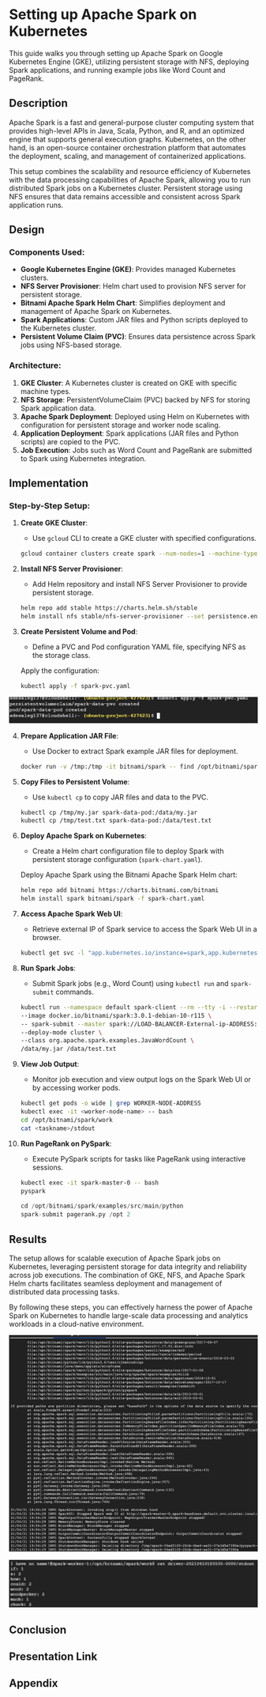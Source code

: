 # Setting up Apache Spark on Kubernetes

This guide walks you through setting up Apache Spark on Google Kubernetes Engine (GKE), utilizing persistent storage with NFS, deploying Spark applications, and running example jobs like Word Count and PageRank.

## Description

Apache Spark is a fast and general-purpose cluster computing system that provides high-level APIs in Java, Scala, Python, and R, and an optimized engine that supports general execution graphs. Kubernetes, on the other hand, is an open-source container orchestration platform that automates the deployment, scaling, and management of containerized applications.

This setup combines the scalability and resource efficiency of Kubernetes with the data processing capabilities of Apache Spark, allowing you to run distributed Spark jobs on a Kubernetes cluster. Persistent storage using NFS ensures that data remains accessible and consistent across Spark application runs.

## Design

### Components Used:

- **Google Kubernetes Engine (GKE)**: Provides managed Kubernetes clusters.
- **NFS Server Provisioner**: Helm chart used to provision NFS server for persistent storage.
- **Bitnami Apache Spark Helm Chart**: Simplifies deployment and management of Apache Spark on Kubernetes.
- **Spark Applications**: Custom JAR files and Python scripts deployed to the Kubernetes cluster.
- **Persistent Volume Claim (PVC)**: Ensures data persistence across Spark jobs using NFS-based storage.

### Architecture:

1. **GKE Cluster**: A Kubernetes cluster is created on GKE with specific machine types.
2. **NFS Storage**: PersistentVolumeClaim (PVC) backed by NFS for storing Spark application data.
3. **Apache Spark Deployment**: Deployed using Helm on Kubernetes with configuration for persistent storage and worker node scaling.
4. **Application Deployment**: Spark applications (JAR files and Python scripts) are copied to the PVC.
5. **Job Execution**: Jobs such as Word Count and PageRank are submitted to Spark using Kubernetes integration.

## Implementation

### Step-by-Step Setup:

1. **Create GKE Cluster**:

   - Use `gcloud` CLI to create a GKE cluster with specified configurations.

   ```bash
   gcloud container clusters create spark --num-nodes=1 --machine-type=e2-highmem-2 --region=us-west1
   ```

2. **Install NFS Server Provisioner**:

   - Add Helm repository and install NFS Server Provisioner to provide persistent storage.

   ```bash
   helm repo add stable https://charts.helm.sh/stable
   helm install nfs stable/nfs-server-provisioner --set persistence.enabled=true,persistence.size=5Gi
   ```

3. **Create Persistent Volume and Pod**:

   - Define a PVC and Pod configuration YAML file, specifying NFS as the storage class.

   Apply the configuration:

   ```bash
   kubectl apply -f spark-pvc.yaml
   ```
![Image Description](https://github.com/Senedaa/Big-Data-Processing-Analytics/raw/main/Pyspark/Word%20Count%2B%20PageRank/images/Picture1.png)

4. **Prepare Application JAR File**:

   - Use Docker to extract Spark example JAR files for deployment.

   ```bash
   docker run -v /tmp:/tmp -it bitnami/spark -- find /opt/bitnami/spark/examples/jars/ -name spark-examples* -exec cp {} /tmp/my.jar \;
   ```

5. **Copy Files to Persistent Volume**:

   - Use `kubectl cp` to copy JAR files and data to the PVC.

   ```bash
   kubectl cp /tmp/my.jar spark-data-pod:/data/my.jar
   kubectl cp /tmp/test.txt spark-data-pod:/data/test.txt
   ```

6. **Deploy Apache Spark on Kubernetes**:

   - Create a Helm chart configuration file to deploy Spark with persistent storage configuration (`spark-chart.yaml`).

   Deploy Apache Spark using the Bitnami Apache Spark Helm chart:

   ```bash
   helm repo add bitnami https://charts.bitnami.com/bitnami
   helm install spark bitnami/spark -f spark-chart.yaml
   ```

7. **Access Apache Spark Web UI**:

   - Retrieve external IP of Spark service to access the Spark Web UI in a browser.

   ```bash
   kubectl get svc -l "app.kubernetes.io/instance=spark,app.kubernetes.io/name=spark"
   ```

8. **Run Spark Jobs**:

   - Submit Spark jobs (e.g., Word Count) using `kubectl run` and `spark-submit` commands.

   ```bash
   kubectl run --namespace default spark-client --rm --tty -i --restart='Never' \
   --image docker.io/bitnami/spark:3.0.1-debian-10-r115 \
   -- spark-submit --master spark://LOAD-BALANCER-External-ip-ADDRESS:7077 \
   --deploy-mode cluster \
   --class org.apache.spark.examples.JavaWordCount \
   /data/my.jar /data/test.txt
   ```

9. **View Job Output**:

   - Monitor job execution and view output logs on the Spark Web UI or by accessing worker pods.

   ```bash
   kubectl get pods -o wide | grep WORKER-NODE-ADDRESS
   kubectl exec -it <worker-node-name> -- bash
   cd /opt/bitnami/spark/work
   cat <taskname>/stdout
   ```

10. **Run PageRank on PySpark**:

    - Execute PySpark scripts for tasks like PageRank using interactive sessions.

    ```bash
    kubectl exec -it spark-master-0 -- bash
    pyspark
    ```

    ```python
    cd /opt/bitnami/spark/examples/src/main/python
    spark-submit pagerank.py /opt 2
    ```

## Results

The setup allows for scalable execution of Apache Spark jobs on Kubernetes, leveraging persistent storage for data integrity and reliability across job executions. The combination of GKE, NFS, and Apache Spark Helm charts facilitates seamless deployment and management of distributed data processing tasks.

By following these steps, you can effectively harness the power of Apache Spark on Kubernetes to handle large-scale data processing and analytics workloads in a cloud-native environment.

![Image Description](https://github.com/Senedaa/Big-Data-Processing-Analytics/raw/main/Pyspark/Word%20Count%2B%20PageRank/images/Picture3.png)

![Image Description](https://github.com/Senedaa/Big-Data-Processing-Analytics/raw/main/Pyspark/Word%20Count%2B%20PageRank/images/Picture4.png)



## Conclusion

## Presentation Link

## Appendix

